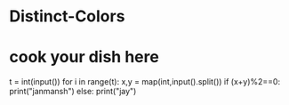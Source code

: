 # Distinct-Colors
# cook your dish here
t = int(input())
for i in range(t):
    x,y = map(int,input().split())
    if (x+y)%2==0:
        print("janmansh")
    else:
        print("jay")
